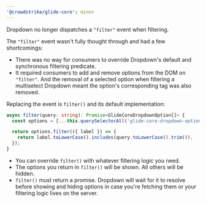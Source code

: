 ```yaml
---
'@crowdstrike/glide-core': minor
---
```


Dropdown no longer dispatches a `"filter"` event when filtering.

The `"filter"` event wasn't fully thought through and had a few shortcomings:

- There was no way for consumers to override Dropdown's default and synchronous filtering predicate.
- It required consumers to add and remove options from the DOM on `"filter"`.
  And the removal of a selected option when filtering a multiselect Dropdown meant the option's corresponding tag was also removed.

Replacing the event is `filter()` and its default implementation:

```ts
async filter(query: string): Promise<GlideCoreDropdownOption[]> {
  const options = [...this.querySelectorAll('glide-core-dropdown-option')];

  return options.filter(({ label }) => {
    return label.toLowerCase().includes(query.toLowerCase().trim()),
  });
}
```

- You can override `filter()` with whatever filtering logic you need.
- The options you return in `filter()` will be shown. All others will be hidden.
- `filter()` must return a promise.
  Dropdown will wait for it to resolve before showing and hiding options in case you're fetching them or your filtering logic lives on the server.
